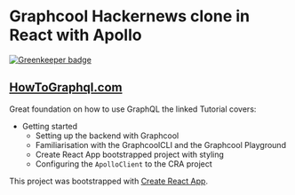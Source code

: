 # Graphcool Hackernews clone in React with Apollo

[![Greenkeeper badge](https://badges.greenkeeper.io/spences10/hackernews-react-apollo.svg)](https://greenkeeper.io/)

## [HowToGraphql.com](https://www.HowToGraphql.com)

Great foundation on how to use GraphQL the linked Tutorial covers:

* Getting started
  * Setting up the backend with Graphcool
  * Familiarisation with the GraphcoolCLI and the Graphcool Playground
  * Create React App bootstrapped project with styling
  * Configuring the `ApolloClient` to the CRA project



This project was bootstrapped with [Create React App](https://github.com/facebookincubator/create-react-app).
